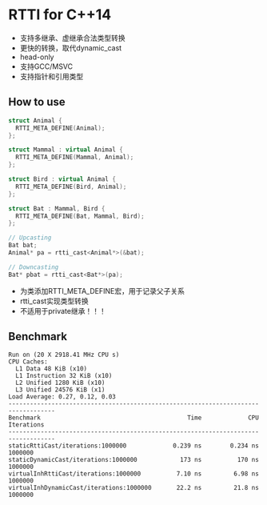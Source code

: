# RTTI for C++14
* 支持多继承、虚继承合法类型转换
* 更快的转换，取代dynamic_cast
* head-only
* 支持GCC/MSVC
* 支持指针和引用类型
## How to use
```C++
struct Animal {
  RTTI_META_DEFINE(Animal);
};

struct Mammal : virtual Animal {
  RTTI_META_DEFINE(Mammal, Animal);
};

struct Bird : virtual Animal {
  RTTI_META_DEFINE(Bird, Animal);
};

struct Bat : Mammal, Bird {
  RTTI_META_DEFINE(Bat, Mammal, Bird);
};

// Upcasting
Bat bat;
Animal* pa = rtti_cast<Animal*>(&bat);

// Downcasting
Bat* pbat = rtti_cast<Bat*>(pa);
```
* 为类添加RTTI_META_DEFINE宏，用于记录父子关系
* rtti_cast实现类型转换
* 不适用于private继承！！！
## Benchmark
```
Run on (20 X 2918.41 MHz CPU s)
CPU Caches:
  L1 Data 48 KiB (x10)
  L1 Instruction 32 KiB (x10)
  L2 Unified 1280 KiB (x10)
  L3 Unified 24576 KiB (x1)
Load Average: 0.27, 0.12, 0.03
-----------------------------------------------------------------------------------
Benchmark                                         Time             CPU   Iterations
-----------------------------------------------------------------------------------
staticRttiCast/iterations:1000000             0.239 ns        0.234 ns      1000000
staticDynamicCast/iterations:1000000            173 ns          170 ns      1000000
virtualInhRttiCast/iterations:1000000          7.10 ns         6.98 ns      1000000
virtualInhDynamicCast/iterations:1000000       22.2 ns         21.8 ns      1000000
```